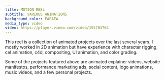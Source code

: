 ```yaml
---
title: MOTION REEL
subtitle: VARIOUS ANIMATIONS
background_color: EAEAEA
media_type: video
video: https://player.vimeo.com/video/195703764
---
```


<p>
This reel is a collection of animated projects over the last several years. I mostly worked in 2D animation but have experience with character rigging, cel animation, c4d, compositing, UI animation, and color grading.
</p>

<p>
Some of the projects featured above are animated explainer videos, website manifestos, performance marketing ads, social content, logo animations, music videos, and a few personal projects.
</p>
